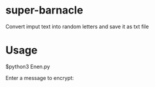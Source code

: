 # super-barnacle
Convert imput text into random letters and save it as txt file

# Usage

$python3 Enen.py


Enter a message to encrypt: <MEEESAGE>

